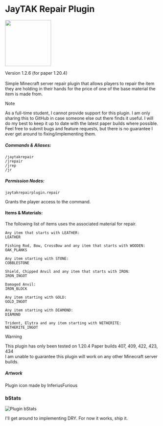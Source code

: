 # JayTAK Repair Plugin
<img src="https://uce12eed8f4f779af06fa3a83b03.previews.dropboxusercontent.com/p/thumb/ACP-Nlvz1pp06IDMIg6iuWtyZY-xFfhqCkt2t5YBZ3kLW0k7rJFwoaMXfkygwvMPV56uQVGQVpdsqyNPalkpt92R3-PywSDhQZHzHPswnt0trC-SqGgg_vwwVFJP-RA6N6FYubCFobHQbGvinYNUpP2Sibwvg9PdpBiWnWA4Z5Uv2maldbX13pwAU1PHrKboWFV0zoqlm25K7LGNjhEzYg9KxIu5nOqK5ySjbrMZck15ejYxQaUBDpYLj8I_Fj0QUPsOmE80nMxzTqLBssMuZw74ZiQllEeV3MZu-JgjOUq-HMOvyP8lzZbyXpvUb8YfjscQVXUOO7grEzit-2ztdAqg10cJJB2TB90KW4pRBLcZ1ztRoaSKrgokkdzGHs0hIys/p.png" width="150">

Version 1.2.6 (for paper 1.20.4)
<br><br>
Simple Minecraft server repair plugin that allows players to repair the item they are holding in their hands for the price of one of the base material the item is made from.

>[!NOTE]
> As a full-time student, I cannot provide support for this plugin. I am only sharing this to GitHub in case someone else out there finds it useful. I will do my best to keep it up to date with the latest paper builds where possible.<br>
>Feel free to submit bugs and feature requests, but there is no guarantee I ever get around to fixing/implementing them.

##### Commands & Aliases:

```
/jaytakrepair
/jrepair
/jrep
/jr
```

##### Permission Nodes:

``
jaytakrepairplugin.repair
``

Grants the player access to the command.

#### Items & Materials:
The following list of items uses the associated material for repair.
```
Any item that starts with LEATHER:
LEATHER

Fishing Rod, Bow, CrossBow and any item that starts with WOODEN:
OAK_PLANKS

Any item starting with STONE:
COBBLESTONE

Shield, Chipped Anvil and any item that starts with IRON:
IRON_INGOT

Damaged Anvil:
IRON_BLOCK

Any item starting with GOLD:
GOLD_INGOT

Any item starting with DIAMOND:
DIAMOND

Trident, Elytra and any item starting with NETHERITE:
NETHERITE_INGOT
```

> [!WARNING]
> This plugin has only been tested on 1.20.4 Paper builds 407, 409, 422, 423, 434<br>
> I am unable to guarantee this plugin will work on any other Minecraft server builds.


##### Artwork
Plugin icon made by InferiusFurious

### bStats

![Plugin bStats](https://bstats.org/signatures/bukkit/JayTAK%20Repair%20Plugin.svg)


I'll get around to implementing DRY. For now it works, ship it.

